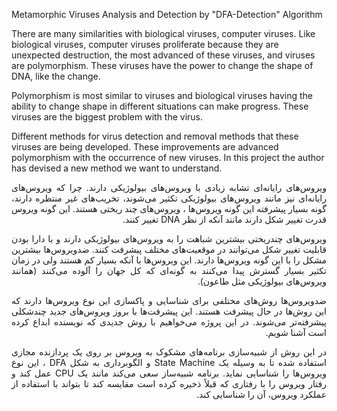 Metamorphic Viruses Analysis and Detection by "DFA-Detection" Algorithm

There are many similarities with biological viruses, computer viruses. Like biological viruses, computer viruses proliferate because they are unexpected destruction, the most advanced of these viruses, and viruses are polymorphism. These viruses have the power to change the shape of DNA, like the change.

Polymorphism is most similar to viruses and biological viruses having the ability to change shape in different situations can make progress. These viruses are the biggest problem with the virus.

Different methods for virus detection and removal methods that these viruses are being developed. These improvements are advanced polymorphism with the occurrence of new viruses. In this project the author has devised a new method we want to understand.

<p dir="rtl" align="justify">
    ویروس‌های رایانه‌ای تشابه زیادی با ویروس‌های بیولوژیكی دارند. چرا كه ویروس‌های رایانه‌ای نیز مانند ویروس‌های بیولوژیكی تكثیر     می‌شوند، تخریب‌های غیر منتظره دارند، گونه بسیار پیشرفته این گونه ویروس‌ها ، ویروس‌های چند ریختی هستند. این گونه ویروس قدرت تغییر شکل دارند مانند آنکه از نظر DNA تغییر کنند.
</p>

<p dir="rtl" align="justify">
    ویروس‌های چندریختی بیشترین شباهت را به ویروس‌های بیولوژیکی دارند و با دارا بودن قابلیت تغییر شکل می‌توانند در موقعیت‌های مختلف     پیشرفت کنند. ضدویروس‌ها بیشترین مشکل را با این گونه ویروس‌ها دارند. این ویروس‌ها با آنکه بسیار کم هستند ولی در زمان تکثیر بسیار گسترش پیدا می‌کنند به گونه‌ای که کل جهان را آلوده می‌کنند (همانند ویروس‌های بیولوژیکی مثل طاعون).
</p>

<p dir="rtl" align="justify">
    ضدویروس‌ها روش‌های مختلفی برای شناسایی و پاکسازی این نوع ویروس‌ها دارند که این روش‌ها در حال پیشرفت هستند. این پیشرفت‌ها با بروز ویروس‌های جدید چندشکلی پیشرفته‌تر می‌شوند. در این پروژه می‌خواهیم با روش جدیدی که نویسنده ابداع کرده است آشنا شویم.
</p>

<p dir="rtl" align="justify">
    در این روش از شبیه‌سازی برنامه‌های مشکوک به ویروس بر روی یک پردازنده مجازی استفاده شده تا به وسیله یک State Machine و الگوبرداری به شکل DFA ، این نوع ویروس‌ها را شناسایی نماید. برنامه شبیه‌ساز سعی می‌کند مانند یک CPU عمل کند و رفتار ویروس را با رفتاری که قبلاً ذخیره کرده است مقایسه کند تا بتواند با استفاده از عملکرد ویروس، آن را شناسایی کند.
</p>
